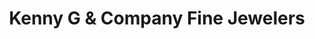 ---
title: "Kenny G & Company Fine Jewelers"
url: /citrus-heights/kenny-g-und-company-fine-jewelers/
shop: Schmuck
---
